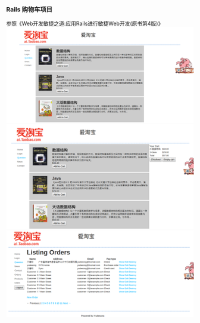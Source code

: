 <h3>Rails 购物车项目</h3>
参照《Web开发敏捷之道:应用Rails进行敏捷Web开发(原书第4版)》 </br>
<img src="rails1-1.png"/>
<img src="rails1-2.png"/>
<img src="rails1-3.png"/>
